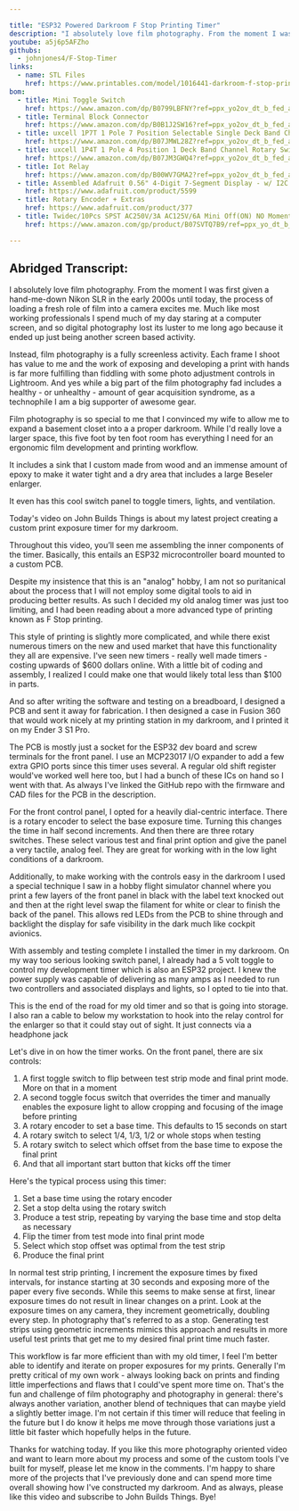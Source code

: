 ```yaml
---

title: "ESP32 Powered Darkroom F Stop Printing Timer"
description: "I absolutely love film photography. From the moment I was first given a hand-me-down Nikon SLR in the early 2000s until today, the process of loading a fresh role of film into a camera excites me. Much like most working professionals I spend much of my day staring at a computer screen, and so digital photography lost its luster to me long ago because it ended up just being another screen based activity. Today's video on John Builds Things is about my latest project creating a custom print exposure timer for my darkroom. "
youtube: a5j6p5AFZho
githubs:
  - johnjones4/F-Stop-Timer
links:
  - name: STL Files
    href: https://www.printables.com/model/1016441-darkroom-f-stop-printing-timer-enclosure-and-contr
bom:
  - title: Mini Toggle Switch
    href: https://www.amazon.com/dp/B0799LBFNY?ref=ppx_yo2ov_dt_b_fed_asin_title&th=1
  - title: Terminal Block Connector
    href: https://www.amazon.com/dp/B0B1J2SW16?ref=ppx_yo2ov_dt_b_fed_asin_title&th=1
  - title: uxcell 1P7T 1 Pole 7 Position Selectable Single Deck Band Channel Rotary Switch Selector
    href: https://www.amazon.com/dp/B07JMWL28Z?ref=ppx_yo2ov_dt_b_fed_asin_title
  - title: uxcell 1P4T 1 Pole 4 Position 1 Deck Band Channel Rotary Switch Selector with Knob
    href: https://www.amazon.com/dp/B07JM3GWQ4?ref=ppx_yo2ov_dt_b_fed_asin_title
  - title: Iot Relay
    href: https://www.amazon.com/dp/B00WV7GMA2?ref=ppx_yo2ov_dt_b_fed_asin_title
  - title: Assembled Adafruit 0.56" 4-Digit 7-Segment Display - w/ I2C Backpack STEMMA QT - Red
    href: https://www.adafruit.com/product/5599
  - title: Rotary Encoder + Extras
    href: https://www.adafruit.com/product/377
  - title: Twidec/10Pcs SPST AC250V/3A AC125V/6A Mini Off(ON) NO Momentary Push Button Switch 5 Colour R13-507-5C
    href: https://www.amazon.com/gp/product/B07SVTQ7B9/ref=ppx_yo_dt_b_search_asin_title?ie=UTF8&th=1

---
```


## Abridged Transcript:

I absolutely love film photography. From the moment I was first given a hand-me-down Nikon SLR in the early 2000s until today, the process of loading a fresh role of film into a camera excites me. Much like most working professionals I spend much of my day staring at a computer screen, and so digital photography lost its luster to me long ago because it ended up just being another screen based activity. 

Instead, film photography is a fully screenless activity. Each frame I shoot has value to me and the work of exposing and developing a print with hands is far more fulfilling than fiddling with some photo adjustment controls in Lightroom. And yes while a big part of the film photography fad includes a healthy - or unhealthy - amount of gear acquisition syndrome, as a technophile I am a big supporter of awesome gear. 

Film photography is so special to me that I convinced my wife to allow me to expand a basement closet into a a proper darkroom. While I'd really love a larger space, this five foot by ten foot room has everything I need for an ergonomic film development and printing workflow. 

It includes a sink that I custom made from wood and an immense amount of epoxy to make it water tight and a dry area that includes a large Beseler enlarger. 

It even has this cool switch panel to toggle timers, lights, and ventilation. 

Today's video on John Builds Things is about my latest project creating a custom print exposure timer for my darkroom. 

Throughout this video, you’ll seen me assembling the inner components of the timer. Basically, this entails an ESP32 microcontroller board mounted to a custom PCB. 

Despite my insistence that this is an "analog" hobby, I am not so puritanical about the process that I will not employ some digital tools to aid in producing better results. As such I decided my old analog timer was just too limiting, and I had been reading about a more advanced type of printing known as F Stop printing.

This style of printing is slightly more complicated, and while there exist numerous timers on the new and used market that have this functionality they all are expensive. I've seen new timers - really well made timers - costing upwards of $600 dollars online. With a little bit of coding and assembly, I realized I could make one that would likely total less than $100 in parts.

And so after writing the software and testing on a breadboard, I designed a PCB and sent it away for fabrication. I then designed a case in Fusion 360 that would work nicely at my printing station in my darkroom, and I printed it on my Ender 3 S1 Pro.

The PCB is mostly just a socket for the ESP32 dev board and screw terminals for the front panel. I use an MCP23017 I/O expander to add a few extra GPIO ports since this timer uses several. A regular old shift register would've worked well here too, but I had a bunch of these ICs on hand so I went with that. As always I've linked the GitHub repo with the firmware and CAD files for the PCB in the description.

For the front control panel, I opted for a heavily dial-centric interface. There is a rotary encoder to select the base exposure time. Turning this changes the time in half second increments. And then there are three rotary switches. These select various test and final print option and give the panel a very tactile, analog feel. They are great for working with in the low light conditions of a darkroom.

Additionally, to make working with the controls easy in the darkroom I used a special technique I saw in a hobby flight simulator channel where you print a few layers of the front panel in black with the label text knocked out and then at the right level swap the filament for white or clear to finish the back of the panel. This allows red LEDs from the PCB to shine through and backlight the display for safe visibility in the dark much like cockpit avionics.

With assembly and testing complete I installed the timer in my darkroom. On my way too serious looking switch panel, I already had a 5 volt toggle to control my development timer which is also an ESP32 project. I knew the power supply was capable of delivering as many amps as I needed to run two controllers and associated displays and lights, so I opted to tie into that. 

This is the end of the road for my old timer and so that is going into storage. I also ran a cable to below my workstation to hook into the relay control for the enlarger so that it could stay out of sight. It just connects via a headphone jack

Let's dive in on how the timer works. On the front panel, there are six controls:

1. A first toggle switch to flip between test strip mode and final print mode. More on that in a moment
2. A second toggle focus switch that overrides the timer and manually enables the exposure light to allow cropping and focusing of the image before printing
3. A rotary encoder to set a base time. This defaults to 15 seconds on start
4. A rotary switch to select 1/4, 1/3, 1/2 or whole stops when testing
5. A rotary switch to select which offset from the base time to expose the final print
6. And that all important start button that kicks off the timer

Here's the typical process using this timer:

1. Set a base time using the rotary encoder
2. Set a stop delta using the rotary switch
3. Produce a test strip, repeating by varying the base time and stop delta as necessary
4. Flip the timer from test mode into final print mode
5. Select which stop offset was optimal from the test strip 
6. Produce the final print

In normal test strip printing, I increment the exposure times by fixed intervals, for instance starting at 30 seconds and exposing more of the paper every five seconds. While this seems to make sense at first, linear exposure times do not result in linear changes on a print. Look at the exposure times on any camera, they increment geometrically, doubling every step. In photography that's referred to as a stop. Generating test strips using geometric increments mimics this approach and results in more useful test prints that get me to my desired final print time much faster.

This workflow is far more efficient than with my old timer, I feel I'm better able to identify and iterate on proper exposures for my prints. Generally I'm pretty critical of my own work - always looking back on prints and finding little imperfections and flaws that I could've spent more time on. That's the fun and challenge of film photography and photography in general: there's always another variation, another blend of techniques that can maybe yield a slightly better image. I'm not certain if this timer will reduce that feeling in the future but I do know it helps me move through those variations just a little bit faster which hopefully helps in the future.

Thanks for watching today. If you like this more photography oriented video and want to learn more about my process and some of the custom tools I've built for myself, please let me know in the comments. I'm happy to share more of the projects that I've previously done and can spend more time overall showing how I've constructed my darkroom. And as always, please like this video and subscribe to John Builds Things. Bye!

